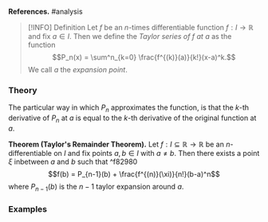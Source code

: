 **References.** #analysis 

> [!INFO] Definition
> Let $f$ be an $n$-times differentiable function $f: I \to \mathbb R$ and fix $a \in I$. Then we define the *Taylor series of $f$ at $a$* as the function 
$$P_n(x) = \sum^n_{k=0} \frac{f^{(k)}(a)}{k!}(x-a)^k.$$
> We call $a$ the *expansion point*. 

### Theory

The particular way in which $P_n$ approximates the function, is that the $k$-th derivative of $P_n$ at $a$ is equal to the $k$-th derivative of the original function at $a$.

**Theorem (Taylor's Remainder Theorem).** Let $f: I\subseteq \mathbb R \to \mathbb R$ be an $n$-differentiable on $I$ and fix points $a,b\in I$ with $a \neq b$. Then there exists a point $\xi$ inbetween $a$ and $b$ such that  ^f82980
$$f(b) = P_{n-1}(b) + \frac{f^{(n)}(\xi)}{n!}(b-a)^n$$
where $P_{n-1}(b)$ is the $n-1$ taylor expansion around $a$.

### Examples